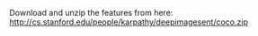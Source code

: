 Download and unzip the features from here:
http://cs.stanford.edu/people/karpathy/deepimagesent/coco.zip